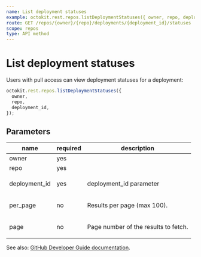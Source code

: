 ```yaml
---
name: List deployment statuses
example: octokit.rest.repos.listDeploymentStatuses({ owner, repo, deployment_id })
route: GET /repos/{owner}/{repo}/deployments/{deployment_id}/statuses
scope: repos
type: API method
---
```


# List deployment statuses

Users with pull access can view deployment statuses for a deployment:

```js
octokit.rest.repos.listDeploymentStatuses({
  owner,
  repo,
  deployment_id,
});
```

## Parameters

<table>
  <thead>
    <tr>
      <th>name</th>
      <th>required</th>
      <th>description</th>
    </tr>
  </thead>
  <tbody>
    <tr><td>owner</td><td>yes</td><td>

</td></tr>
<tr><td>repo</td><td>yes</td><td>

</td></tr>
<tr><td>deployment_id</td><td>yes</td><td>

deployment_id parameter

</td></tr>
<tr><td>per_page</td><td>no</td><td>

Results per page (max 100).

</td></tr>
<tr><td>page</td><td>no</td><td>

Page number of the results to fetch.

</td></tr>
  </tbody>
</table>

See also: [GitHub Developer Guide documentation](https://docs.github.com/rest/reference/repos#list-deployment-statuses).
